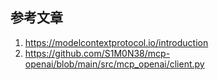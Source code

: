 

## 参考文章

1. https://modelcontextprotocol.io/introduction
2. https://github.com/S1M0N38/mcp-openai/blob/main/src/mcp_openai/client.py